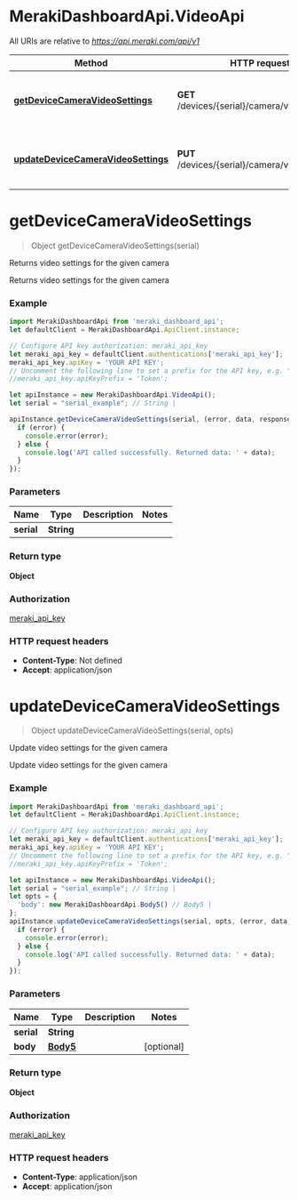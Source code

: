# MerakiDashboardApi.VideoApi

All URIs are relative to *https://api.meraki.com/api/v1*

Method | HTTP request | Description
------------- | ------------- | -------------
[**getDeviceCameraVideoSettings**](VideoApi.md#getDeviceCameraVideoSettings) | **GET** /devices/{serial}/camera/video/settings | Returns video settings for the given camera
[**updateDeviceCameraVideoSettings**](VideoApi.md#updateDeviceCameraVideoSettings) | **PUT** /devices/{serial}/camera/video/settings | Update video settings for the given camera

<a name="getDeviceCameraVideoSettings"></a>
# **getDeviceCameraVideoSettings**
> Object getDeviceCameraVideoSettings(serial)

Returns video settings for the given camera

Returns video settings for the given camera

### Example
```javascript
import MerakiDashboardApi from 'meraki_dashboard_api';
let defaultClient = MerakiDashboardApi.ApiClient.instance;

// Configure API key authorization: meraki_api_key
let meraki_api_key = defaultClient.authentications['meraki_api_key'];
meraki_api_key.apiKey = 'YOUR API KEY';
// Uncomment the following line to set a prefix for the API key, e.g. "Token" (defaults to null)
//meraki_api_key.apiKeyPrefix = 'Token';

let apiInstance = new MerakiDashboardApi.VideoApi();
let serial = "serial_example"; // String | 

apiInstance.getDeviceCameraVideoSettings(serial, (error, data, response) => {
  if (error) {
    console.error(error);
  } else {
    console.log('API called successfully. Returned data: ' + data);
  }
});
```

### Parameters

Name | Type | Description  | Notes
------------- | ------------- | ------------- | -------------
 **serial** | **String**|  | 

### Return type

**Object**

### Authorization

[meraki_api_key](../README.md#meraki_api_key)

### HTTP request headers

 - **Content-Type**: Not defined
 - **Accept**: application/json

<a name="updateDeviceCameraVideoSettings"></a>
# **updateDeviceCameraVideoSettings**
> Object updateDeviceCameraVideoSettings(serial, opts)

Update video settings for the given camera

Update video settings for the given camera

### Example
```javascript
import MerakiDashboardApi from 'meraki_dashboard_api';
let defaultClient = MerakiDashboardApi.ApiClient.instance;

// Configure API key authorization: meraki_api_key
let meraki_api_key = defaultClient.authentications['meraki_api_key'];
meraki_api_key.apiKey = 'YOUR API KEY';
// Uncomment the following line to set a prefix for the API key, e.g. "Token" (defaults to null)
//meraki_api_key.apiKeyPrefix = 'Token';

let apiInstance = new MerakiDashboardApi.VideoApi();
let serial = "serial_example"; // String | 
let opts = { 
  'body': new MerakiDashboardApi.Body5() // Body5 | 
};
apiInstance.updateDeviceCameraVideoSettings(serial, opts, (error, data, response) => {
  if (error) {
    console.error(error);
  } else {
    console.log('API called successfully. Returned data: ' + data);
  }
});
```

### Parameters

Name | Type | Description  | Notes
------------- | ------------- | ------------- | -------------
 **serial** | **String**|  | 
 **body** | [**Body5**](Body5.md)|  | [optional] 

### Return type

**Object**

### Authorization

[meraki_api_key](../README.md#meraki_api_key)

### HTTP request headers

 - **Content-Type**: application/json
 - **Accept**: application/json

